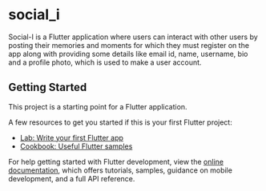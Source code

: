 # social_i

Social-I is a Flutter application where users can interact with other users by posting their memories and moments for which they must register on the app along with providing some details like email id, name, username, bio and a profile photo, which is used to make a user account.



## Getting Started

This project is a starting point for a Flutter application.

A few resources to get you started if this is your first Flutter project:

- [Lab: Write your first Flutter app](https://docs.flutter.dev/get-started/codelab)
- [Cookbook: Useful Flutter samples](https://docs.flutter.dev/cookbook)

For help getting started with Flutter development, view the
[online documentation](https://docs.flutter.dev/), which offers tutorials,
samples, guidance on mobile development, and a full API reference.

